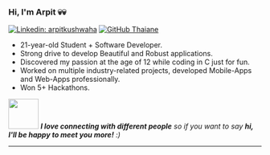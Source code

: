 ### Hi, I'm Arpit  💀💀

[![Linkedin: arpitkushwaha](https://img.shields.io/badge/-arpitkushwaha-blue?style=flat-square&logo=Linkedin&logoColor=white&link=https://www.linkedin.com/in/arpit-kushwaha-930443172/)](https://www.linkedin.com/in/arpit-kushwaha-930443172/)
[![GitHub Thaiane](https://img.shields.io/github/followers/thaiane?label=follow&style=social)](https://github.com/arpitkushwaha/)



<!--
**arpitkushwaha/arpitkushwaha** is a ✨ _special_ ✨ repository because its `README.md` (this file) appears on your GitHub profile.

Here are some ideas to get you started:

- 🔭 I’m currently working on ...
- 🌱 I’m currently learning ...
- 👯 I’m looking to collaborate on ...
- 🤔 I’m looking for help with ...
- 💬 Ask me about ...
- 📫 How to reach me: ...
- 😄 Pronouns: ...
- ⚡ Fun fact: ...
-->

- 21-year-old Student + Software Developer.
- Strong drive to develop Beautiful and Robust applications. 
- Discovered my passion at the age of 12 while coding in C just for fun. 
- Worked on multiple industry-related projects, developed Mobile-Apps and Web-Apps professionally. 
- Won 5+ Hackathons. 

<img src="https://media.giphy.com/media/LnQjpWaON8nhr21vNW/giphy.gif" width="60"> <em><b>I love connecting with different people</b> so if you want to say <b>hi, I'll be happy to meet you more!</b> :)</em>

---
